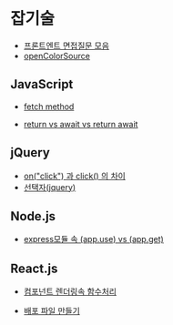 # 잡기술

- [프론트엔트 면접질문 모음](https://realmojo.tistory.com/300)
- [openColorSource](https://yeun.github.io/open-color/)

## JavaScript
- [fetch method](https://velog.io/@eunjin/JavaScript-fetch-%ED%95%A8%EC%88%98-%EC%93%B0%EB%8A%94-%EB%B2%95-fetch-%ED%95%A8%EC%88%98%EB%A1%9C-HTTP-%EC%9A%94%EC%B2%AD%ED%95%98%EB%8A%94-%EB%B2%95
)

- [return vs await vs return await](https://ooeunz.tistory.com/47
)
## jQuery
- [on("click") 과 click() 의 차이](https://lookingfor.tistory.com/m/entry/JQuery-%ED%81%B4%EB%A6%AD-%EC%9D%B4%EB%B2%A4%ED%8A%B8-onclick-%EA%B3%BC-click-%EC%9D%98-%EC%B0%A8%EC%9D%B4)
- [선택자(jquery)](https://velog.io/@godkimchichi/Javascript-13-jQuery-Selectors)

## Node.js
- [express모듈 속 (app.use) vs (app.get)](https://www.inflearn.com/questions/383198)

## React.js
- [컴포넌트 렌더링속 함수처리](https://react.vlpt.us/basic/14-array-remove.html)

- [배포 파일 만들기](https://gocoder.tistory.com/2190)
